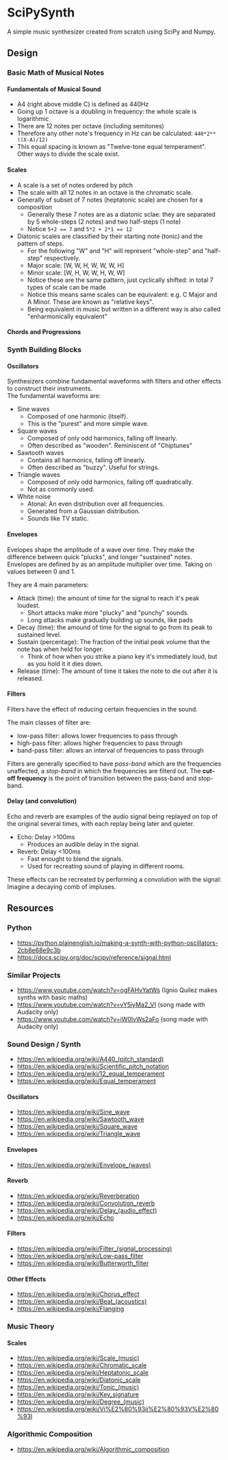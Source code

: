 # SciPySynth
A simple music synthesizer created from scratch using SciPy and Numpy.

## Design
### Basic Math of Musical Notes
#### Fundamentals of Musical Sound
- A4 (right above middle C) is defined as 440Hz
- Going up 1 octave is a doubling in frequency: the whole scale is logarithmic
- There are 12 notes per octave (including semitones)
- Therefore any other note's frequency in Hz can be calculated: `440*2**((X-A)/12)`
- This equal spacing is known as "Twelve-tone equal temperament". Other ways to divide the scale exist.

#### Scales
- A scale is a set of notes ordered by pitch
- The scale with all 12 notes in an octave is the chromatic scale.
- Generally of subset of 7 notes (heptatonic scale) are chosen for a composition
   - Generally these 7 notes are as a diatonic sclae: they are separated by 5 whole-steps (2 notes) and two half-steps (1 note) 
   - Notice `5+2 == 7` and `5*2 + 2*1 == 12`
- Diatonic scales are classified by their starting note (tonic) and the pattern of steps.
   - For the following "W" and "H" will represent "whole-step" and "half-step" respectively.
   - Major scale: [W, W, H, W, W, W, H]
   - Minor scale: [W, H, W, W, H, W, W]
   - Notice these are the same pattern, just cyclically shifted: in total 7 types of scale can be made
   - Notice this means same scales can be equivalent: e.g. C Major and A Minor. These are known as "relative keys".
   - Being equivalent in music but written in a different way is also called "enharmonically equivalent"

#### Chords and Progressions

### Synth Building Blocks
#### Oscillators
Synthesizers combine fundamental waveforms with filters and other effects to construct their instruments.  
The fundamental waveforms are:
- Sine waves
	- Composed of one harmonic (itself).
	- This is the "purest" and more simple wave.
- Square waves
	- Composed of only odd harmonics, falling off linearly.
	- Often described as "wooden". Reminiscent of "Chiptunes"
- Sawtooth waves
	- Contains all harmonics, falling off linearly.
	- Often described as "buzzy". Useful for strings.
- Triangle waves
	- Composed of only odd harmonics, falling off quadratically.
	- Not as commonly used.
- White noise
	- Atonal: An even distribution over all frequencies.
	- Generated from a Gaussian distribution.
	- Sounds like TV static.

#### Envelopes
Evelopes shape the amplitude of a wave over time. They make the difference between quick "plucks", and longer "sustained" notes.  
Envelopes are defined by as an amplitude multiplier over time. Taking on values between 0 and 1.

They are 4 main parameters:
- Attack (time): the amount of time for the signal to reach it's peak loudest.
   - Short attacks make more "plucky" and "punchy" sounds.
   - Long attacks make gradually building up sounds, like pads
- Decay (time): the amound of time for the signal to go from its peak to sustained level.
- Sustain (percentage): The fraction of the initial peak volume that the note has when held for longer.
   - Think of how when you strike a piano key it's immediately loud, but as you hold it it dies down.
- Release (time): The amount of time it takes the note to die out after it is released.


#### Filters
Filters have the effect of reducing certain frequencies in the sound.  

The main classes of filter are:
- low-pass filter: allows lower frequencies to pass through
- high-pass filter: allows higher frequencies to pass through
- band-pass filter: allows an interval of frequencies to pass through

Filters are generally specified to have *pass-band* which are the frequencies unaffected, a *stop-band* in which the frequencies are filterd out. 
The **cut-off frequency** is the point of transition between the pass-band and stop-band.

#### Delay (and convolution)
Echo and reverb are examples of the audio signal being replayed on top of the original several times, with each replay being later and quieter.
- Echo: Delay >100ms
	- Produces an audible delay in the signal.
- Reverb: Delay <100ms
	- Fast enought to blend the signals.
	- Used for recreating sound of playing in different rooms.

These effects can be recreated by performing a convolution with the signal: Imagine a decaying comb of impluses.

## Resources
### Python
- https://python.plainenglish.io/making-a-synth-with-python-oscillators-2cb8e68e9c3b
- https://docs.scipy.org/doc/scipy/reference/signal.html

### Similar Projects
- https://www.youtube.com/watch?v=ogFAHvYatWs (Ignio Quilez makes synths with basic maths)
- https://www.youtube.com/watch?v=vY5iyMa2_VI (song made with Audacity only)
- https://www.youtube.com/watch?v=iW0lvWs2aFo (song made with Audacity only)

### Sound Design / Synth
- https://en.wikipedia.org/wiki/A440_(pitch_standard)
- https://en.wikipedia.org/wiki/Scientific_pitch_notation
- https://en.wikipedia.org/wiki/12_equal_temperament
- https://en.wikipedia.org/wiki/Equal_temperament
#### Oscillators
- https://en.wikipedia.org/wiki/Sine_wave
- https://en.wikipedia.org/wiki/Sawtooth_wave
- https://en.wikipedia.org/wiki/Square_wave
- https://en.wikipedia.org/wiki/Triangle_wave
#### Envelopes
- https://en.wikipedia.org/wiki/Envelope_(waves)
#### Reverb
- https://en.wikipedia.org/wiki/Reverberation
- https://en.wikipedia.org/wiki/Convolution_reverb
- https://en.wikipedia.org/wiki/Delay_(audio_effect)
- https://en.wikipedia.org/wiki/Echo
#### Filters
- https://en.wikipedia.org/wiki/Filter_(signal_processing)
- https://en.wikipedia.org/wiki/Low-pass_filter
- https://en.wikipedia.org/wiki/Butterworth_filter
#### Other Effects
- https://en.wikipedia.org/wiki/Chorus_effect
- https://en.wikipedia.org/wiki/Beat_(acoustics)
- https://en.wikipedia.org/wiki/Flanging

### Music Theory
#### Scales
- https://en.wikipedia.org/wiki/Scale_(music)
- https://en.wikipedia.org/wiki/Chromatic_scale
- https://en.wikipedia.org/wiki/Heptatonic_scale
- https://en.wikipedia.org/wiki/Diatonic_scale
- https://en.wikipedia.org/wiki/Tonic_(music)
- https://en.wikipedia.org/wiki/Key_signature
- https://en.wikipedia.org/wiki/Degree_(music)
- https://en.wikipedia.org/wiki/Vi%E2%80%93ii%E2%80%93V%E2%80%93I

### Algorithmic Composition
- https://en.wikipedia.org/wiki/Algorithmic_composition
